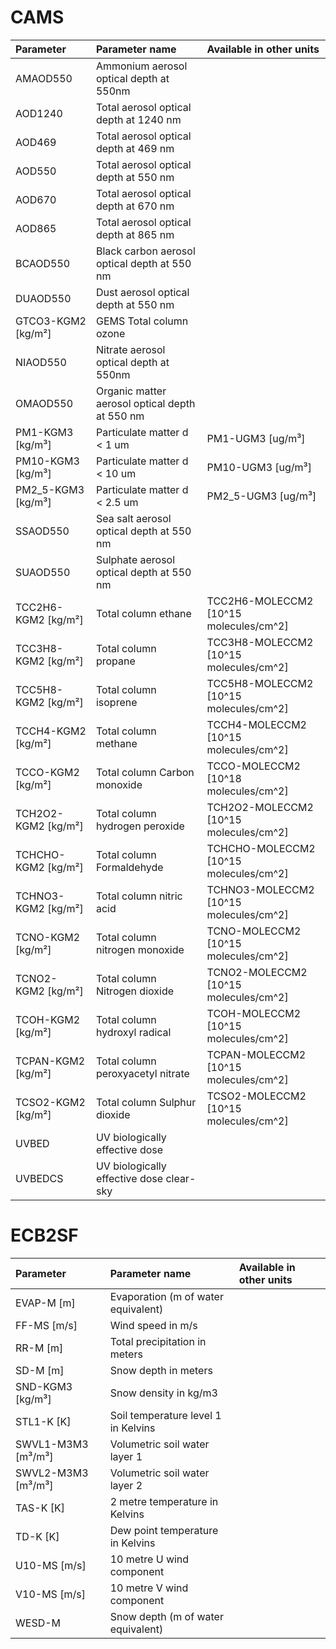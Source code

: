 # CAMS

| Parameter | Parameter name | Available in other units | 
|:-|:-|:-|
|AMAOD550|Ammonium aerosol optical depth at 550nm||
|AOD1240|Total aerosol optical depth at 1240 nm||
|AOD469|Total aerosol optical depth at 469 nm||
|AOD550|Total aerosol optical depth at 550 nm||
|AOD670|Total aerosol optical depth at 670 nm||
|AOD865|Total aerosol optical depth at 865 nm||
|BCAOD550|Black carbon aerosol optical depth at 550 nm||
|DUAOD550|Dust aerosol optical depth at 550 nm||
|GTCO3-KGM2 [kg/m²]|GEMS Total column ozone||
|NIAOD550|Nitrate aerosol optical depth at 550nm||
|OMAOD550|Organic matter aerosol optical depth at 550 nm||
|PM1-KGM3 [kg/m³]|Particulate matter d < 1 um|PM1-UGM3 [ug/m³]|
|PM10-KGM3 [kg/m³]|Particulate matter d < 10 um|PM10-UGM3 [ug/m³]|
|PM2_5-KGM3 [kg/m³]|Particulate matter d < 2.5 um|PM2_5-UGM3 [ug/m³]|
|SSAOD550|Sea salt aerosol optical depth at 550 nm||
|SUAOD550|Sulphate aerosol optical depth at 550 nm||
|TCC2H6-KGM2 [kg/m²]|Total column ethane|TCC2H6-MOLECCM2 [10^15 molecules/cm^2]|
|TCC3H8-KGM2 [kg/m²]|Total column propane|TCC3H8-MOLECCM2 [10^15 molecules/cm^2]|
|TCC5H8-KGM2 [kg/m²]|Total column isoprene|TCC5H8-MOLECCM2 [10^15 molecules/cm^2]|
|TCCH4-KGM2 [kg/m²]|Total column methane|TCCH4-MOLECCM2 [10^15 molecules/cm^2]|
|TCCO-KGM2 [kg/m²]|Total column Carbon monoxide|TCCO-MOLECCM2 [10^18 molecules/cm^2]|
|TCH2O2-KGM2 [kg/m²]|Total column hydrogen peroxide|TCH2O2-MOLECCM2 [10^15 molecules/cm^2]|
|TCHCHO-KGM2 [kg/m²]|Total column Formaldehyde|TCHCHO-MOLECCM2 [10^15 molecules/cm^2]|
|TCHNO3-KGM2 [kg/m²]|Total column nitric acid|TCHNO3-MOLECCM2 [10^15 molecules/cm^2]|
|TCNO-KGM2 [kg/m²]|Total column nitrogen monoxide |TCNO-MOLECCM2 [10^15 molecules/cm^2]|
|TCNO2-KGM2 [kg/m²]|Total column Nitrogen dioxide|TCNO2-MOLECCM2 [10^15 molecules/cm^2]|
|TCOH-KGM2 [kg/m²]|Total column hydroxyl radical|TCOH-MOLECCM2 [10^15 molecules/cm^2]|
|TCPAN-KGM2 [kg/m²]|Total column peroxyacetyl nitrate|TCPAN-MOLECCM2 [10^15 molecules/cm^2]|
|TCSO2-KGM2 [kg/m²]|Total column Sulphur dioxide|TCSO2-MOLECCM2 [10^15 molecules/cm^2]|
|UVBED|UV biologically effective dose||
|UVBEDCS|UV biologically effective dose clear-sky||

# ECB2SF

| Parameter | Parameter name | Available in other units |
|:-|:-|:-|
|EVAP-M [m]|Evaporation (m of water equivalent)||
|FF-MS [m/s]|Wind speed in m/s||
|RR-M [m]|Total precipitation in meters||
|SD-M [m]|Snow depth in meters||
|SND-KGM3 [kg/m³]|Snow density in kg/m3||
|STL1-K [K]|Soil temperature level 1 in Kelvins||
|SWVL1-M3M3 [m³/m³]|Volumetric soil water layer 1||
|SWVL2-M3M3 [m³/m³]|Volumetric soil water layer 2||
|TAS-K [K]|2 metre temperature in Kelvins||
|TD-K [K]|Dew point temperature in Kelvins||
|U10-MS [m/s]|10 metre U wind component||
|V10-MS [m/s]|10 metre V wind component||
|WESD-M|Snow depth (m of water equivalent)||
